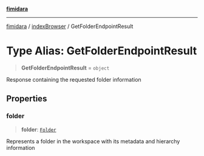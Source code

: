 [**fimidara**](../../README.md)

***

[fimidara](../../modules.md) / [indexBrowser](../README.md) / GetFolderEndpointResult

# Type Alias: GetFolderEndpointResult

> **GetFolderEndpointResult** = `object`

Response containing the requested folder information

## Properties

### folder

> **folder**: [`Folder`](Folder.md)

Represents a folder in the workspace with its metadata and hierarchy information
